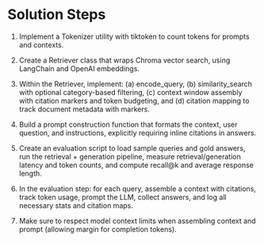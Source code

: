 # Solution Steps

1. Implement a Tokenizer utility with tiktoken to count tokens for prompts and contexts.

2. Create a Retriever class that wraps Chroma vector search, using LangChain and OpenAI embeddings.

3. Within the Retriever, implement: (a) encode_query, (b) similarity_search with optional category-based filtering, (c) context window assembly with citation markers and token budgeting, and (d) citation mapping to track document metadata with markers.

4. Build a prompt construction function that formats the context, user question, and instructions, explicitly requiring inline citations in answers.

5. Create an evaluation script to load sample queries and gold answers, run the retrieval + generation pipeline, measure retrieval/generation latency and token counts, and compute recall@k and average response length.

6. In the evaluation step: for each query, assemble a context with citations, track token usage, prompt the LLM, collect answers, and log all necessary stats and citation maps.

7. Make sure to respect model context limits when assembling context and prompt (allowing margin for completion tokens).

